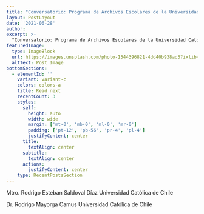 ```yaml
---
title: "Conversatorio: Programa de Archivos Escolares de la Universidad Católica de Chile: del aula de clases al escenario digital"
layout: PostLayout
date: '2021-06-28'
author: 
excerpt: >-
  "Conversatorio: Programa de Archivos Escolares de la Universidad Católica de Chile: del aula de clases al escenario digital"
featuredImage:
  type: ImageBlock
  url: https://images.unsplash.com/photo-1544396821-4dd40b938ad3?ixlib=rb-1.2.1&ixid=MnwxMjA3fDB8MHxwaG90by1wYWdlfHx8fGVufDB8fHx8&auto=format&fit=crop&w=2946&q=80
  altText: Post Image
bottomSections:
  - elementId: ''
    variant: variant-c
    colors: colors-a
    title: Read next
    recentCount: 3
    styles:
      self:
        height: auto
        width: wide
        margin: ['mt-0', 'mb-0', 'ml-0', 'mr-0']
        padding: ['pt-12', 'pb-56', 'pr-4', 'pl-4']
        justifyContent: center
      title:
        textAlign: center
      subtitle:
        textAlign: center
      actions:
        justifyContent: center
    type: RecentPostsSection
---
```



Mtro. Rodrigo Esteban Saldoval Díaz 
Universidad Católica de Chile

Dr. Rodrigo Mayorga Camus
Universidad Católica de Chile